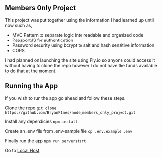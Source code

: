## Members Only Project

This project was put together using the information I had learned up until now such as,

- MVC Pattern to separate logic into readable and organized code
- PassportJS for authentication
- Password security using bcrypt to salt and hash sensitive information
- CORS

I had planned on launching the site using Fly.io so anyone could access it without having to clone the repo however I do not have the funds available to do that at the moment.

## Running the App

If you wish to run the app go ahead and follow these steps.

Clone the repo
`git clone https://github.com/BryanF1nes/node_members_only_project.git`

Install any dependicies
`npm install`

Create an .env file from .env-sample file
`cp .env.example .env`

Finally run the app
`npm run serverstart`

Go to [Local Host]("http://localhost:3000")


